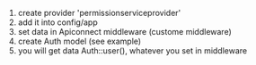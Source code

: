 1. create provider 'permissionserviceprovider'
2. add it into config/app 
3. set data in Apiconnect middleware (custome middleware)
4. create Auth model (see example)
5. you will get data Auth::user(), whatever you set in middleware



